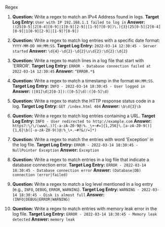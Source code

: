 Regex

1. **Question:** Write a regex to match an IPv4 Address found in logs.
   **Target Log Entry:** `User with IP 192.168.1.1 failed to log in`
   **Answer:** `((25[0-5]|2[0-4][0-9]|1[0-9][2-9]|[1-9]?[0-9])\.){3}(25[0-5]|2[0-4][0-9]|1[0-9][2-9]|[1-9]?[0-9])`

2. **Question:** Write a regex to match log entries with a specific date format: `YYYY-MM-DD HH:MM:SS`.
   **Target Log Entry:** `2022-03-14 12:30:45 - Server started`
   **Answer:** `\d{4}-\d{2}-\d{2}\s\d{2}:\d{2}:\d{2}`

3. **Question:** Write a regex to match lines in a log file that start with 'ERROR'.
   **Target Log Entry:** `ERROR - Database connection failed at 2022-03-14 12:30:45`
   **Answer:** `^ERROR.*$`

4. **Question:** Write a regex to match a timestamp in the format `HH:MM:SS`.
   **Target Log Entry:** `INFO - 2022-03-14 18:30:45 - User logged in`
   **Answer:** `([01]\d|2[0-3]):([0-5]\d):([0-5]\d)`

5. **Question:** Write a regex to match the HTTP response status code in a log.
   **Target Log Entry:** `GET /index.html 404`
   **Answer:** `\b\d{3}\b`
   
6. **Question:** Write a regex to match log entries containing a URL.
   **Target Log Entry:** `INFO - User redirected to http://example.com`
   **Answer:** `https?:\/\/(www\.)?[-a-zA-Z0-9@:%._\+~#=]{1,256}\.[a-zA-Z0-9()]{1,6}\b([-a-zA-Z0-9()@:%_\+.~#?&//=]*)`

7. **Question:** Write a regex to match the entries with word 'Exception' in the log file.
   **Target Log Entry:** `ERROR - 2022-03-14 18:30:45 - NullPointer Exception`
   **Answer:** `Exception`

8. **Question:** Write a regex to match entries in a log file that indicate a database connection error.
   **Target Log Entry:** `ERROR - 2022-03-14 18:30:45 - Database connection error`
   **Answer:** `(Database|DB) connection (error|failed)`

9. **Question:** Write a regex to match a log level mentioned in a log entry (e.g., `INFO`, `DEBUG`, `ERROR`, `WARNING`).
   **Target Log Entry:** `WARNING - 2022-03-14 18:30:45 - Disk is almost full`
   **Answer:** `(INFO|DEBUG|ERROR|WARNING)`

10. **Question:** Write a regex to match entries with memory leak error in the log file.
   **Target Log Entry:** `ERROR - 2022-03-14 18:30:45 - Memory leak detected`
   **Answer:** `memory leak`